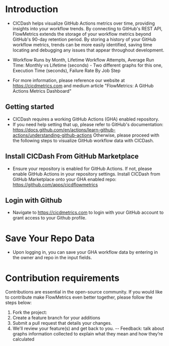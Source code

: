 # Introduction

  - CICDash helps visualize GitHub Actions metrics over time, providing insights into your workflow trends. By connecting to GitHub's REST API, FlowMetrics extends the storage of your workflow metrics beyond GitHub's 90-day retention period.
By storing a history of your GitHub workflow metrics, trends can be more easily identified, saving time locating and debugging any issues that appear throughout development.

  - Workflow Runs by Month, Lifetime Workflow Attempts, Average Run Time: Monthly vs Lifetime (seconds) - Two different graphs for this one, Execution Time (seconds), Failure Rate By Job Step


  - For more information, please reference our website at https://cicdmetrics.com and medium article "FlowMetrics: A GitHub Actions Metrics Dashboard"

## Getting started
  - CICDash requires a working GitHub Actions (GHA) enabled repository.
  - If you need help setting that up, please refer to GitHub's documentation: https://docs.github.com/en/actions/learn-github-actions/understanding-github-actions
Otherwise, please proceed with the following steps to visualize GitHub workflow data with CICDash.


## Install CICDash From GitHub Marketplace


  - Ensure your repository is enabled for GitHub Actions. If not, please enable GitHub Actions in your repository settings. 
Install CICDash from GitHub Marketplace onto your GHA enabled repo: https://github.com/apps/cicdflowmetrics

## Login with Github


  - Navigate to https://cicdmetrics.com to login with your GitHub account to grant access to your Github profile.


# Save Your Repo Data


- Upon logging in, you can save your GHA workflow data by entering in the owner and repo in the input fields.

# Contribution requirements

Contributions are essential in the open-source community. If you would like to contribute make FlowMetrics even better together, please follow the steps below:
1.   Fork the project: 
2.   Create a feature branch for your additions
3.   Submit a pull request that details your changes.
4.   We'll review your feature(s) and get back to you.
-- Feedback: talk about graphs information collected to explain what they mean and how they’re calculated

